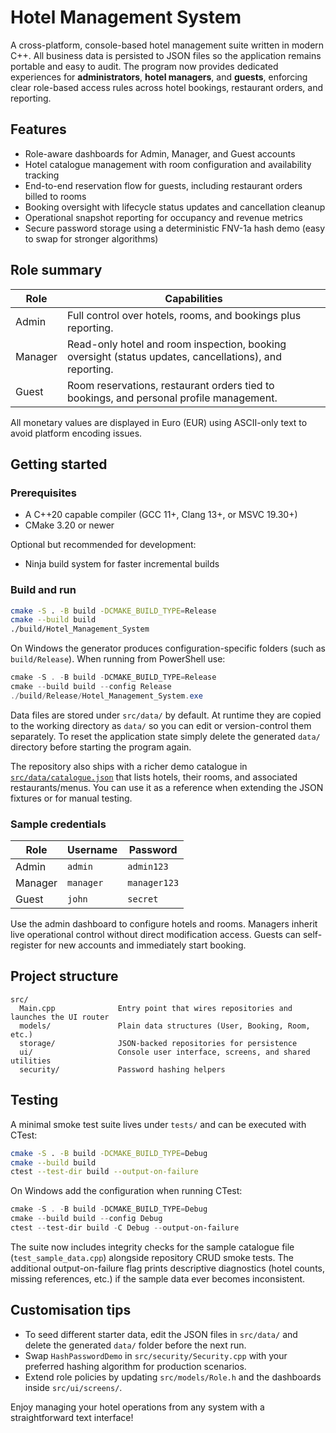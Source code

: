 # Hotel Management System

A cross-platform, console-based hotel management suite written in modern C++. All business data is persisted to JSON files so the application remains portable and easy to audit. The program now provides dedicated experiences for **administrators**, **hotel managers**, and **guests**, enforcing clear role-based access rules across hotel bookings, restaurant orders, and reporting.

## Features
- Role-aware dashboards for Admin, Manager, and Guest accounts
- Hotel catalogue management with room configuration and availability tracking
- End-to-end reservation flow for guests, including restaurant orders billed to rooms
- Booking oversight with lifecycle status updates and cancellation cleanup
- Operational snapshot reporting for occupancy and revenue metrics
- Secure password storage using a deterministic FNV-1a hash demo (easy to swap for stronger algorithms)

## Role summary
| Role     | Capabilities |
|----------|--------------|
| Admin    | Full control over hotels, rooms, and bookings plus reporting. |
| Manager  | Read-only hotel and room inspection, booking oversight (status updates, cancellations), and reporting. |
| Guest    | Room reservations, restaurant orders tied to bookings, and personal profile management. |

All monetary values are displayed in Euro (EUR) using ASCII-only text to avoid platform encoding issues.

## Getting started

### Prerequisites
- A C++20 capable compiler (GCC 11+, Clang 13+, or MSVC 19.30+)
- CMake 3.20 or newer

Optional but recommended for development:
- Ninja build system for faster incremental builds

### Build and run
```bash
cmake -S . -B build -DCMAKE_BUILD_TYPE=Release
cmake --build build
./build/Hotel_Management_System
```

On Windows the generator produces configuration-specific folders (such as
`build/Release`). When running from PowerShell use:

```powershell
cmake -S . -B build -DCMAKE_BUILD_TYPE=Release
cmake --build build --config Release
./build/Release/Hotel_Management_System.exe
```

Data files are stored under `src/data/` by default. At runtime they are copied to the working directory as `data/` so you can edit or version-control them separately. To reset the application state simply delete the generated `data/` directory before starting the program again.

The repository also ships with a richer demo catalogue in [`src/data/catalogue.json`](src/data/catalogue.json) that lists hotels, their rooms, and associated restaurants/menus. You can use it as a reference when extending the JSON fixtures or for manual testing.

### Sample credentials
| Role  | Username | Password    |
|-------|----------|-------------|
| Admin | `admin`  | `admin123`  |
| Manager | `manager` | `manager123` |
| Guest | `john`   | `secret`    |

Use the admin dashboard to configure hotels and rooms. Managers inherit live operational control without direct modification access. Guests can self-register for new accounts and immediately start booking.

## Project structure
```
src/
  Main.cpp              Entry point that wires repositories and launches the UI router
  models/               Plain data structures (User, Booking, Room, etc.)
  storage/              JSON-backed repositories for persistence
  ui/                   Console user interface, screens, and shared utilities
  security/             Password hashing helpers
```

## Testing
A minimal smoke test suite lives under `tests/` and can be executed with CTest:
```bash
cmake -S . -B build -DCMAKE_BUILD_TYPE=Debug
cmake --build build
ctest --test-dir build --output-on-failure
```

On Windows add the configuration when running CTest:

```powershell
cmake -S . -B build -DCMAKE_BUILD_TYPE=Debug
cmake --build build --config Debug
ctest --test-dir build -C Debug --output-on-failure
```

The suite now includes integrity checks for the sample catalogue file (`test_sample_data.cpp`) alongside repository CRUD smoke tests. The additional output-on-failure flag prints descriptive diagnostics (hotel counts, missing references, etc.) if the sample data ever becomes inconsistent.

## Customisation tips
- To seed different starter data, edit the JSON files in `src/data/` and delete the generated `data/` folder before the next run.
- Swap `HashPasswordDemo` in `src/security/Security.cpp` with your preferred hashing algorithm for production scenarios.
- Extend role policies by updating `src/models/Role.h` and the dashboards inside `src/ui/screens/`.

Enjoy managing your hotel operations from any system with a straightforward text interface!
